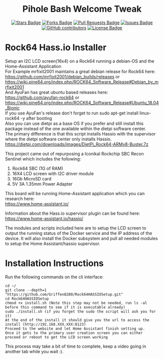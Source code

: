 <h1 align="center">Pihole Bash Welcome Tweak</h1>
<div align="center">

<a href="https://github.com/Griffen8280/Rock64HASSIOSetup/stargazers"><img src="https://img.shields.io/github/stars/Griffen8280/Rock64HASSIOSetup" alt="Stars Badge"/></a>
<a href="https://github.com/Griffen8280/Rock64HASSIOSetup/network/members"><img src="https://img.shields.io/github/forks/Griffen8280/Rock64HASSIOSetup" alt="Forks Badge"/></a>
<a href="https://github.com/Griffen8280/Rock64HASSIOSetup/pulls"><img src="https://img.shields.io/github/issues-pr/Griffen8280/Rock64HASSIOSetup" alt="Pull Requests Badge"/></a>
<a href="https://github.com/Griffen8280/Rock64HASSIOSetup/issues"><img src="https://img.shields.io/github/issues/Griffen8280/Rock64HASSIOSetup" alt="Issues Badge"/></a>
<a href="https://github.com/Griffen8280/Rock64HASSIOSetup/graphs/contributors"><img alt="GitHub contributors" src="https://img.shields.io/github/contributors/Griffen8280/Rock64HASSIOSetup?color=2b9348"></a>
<a href="https://github.com/Griffen8280/Rock64HASSIOSetup/blob/master/LICENSE"><img src="https://img.shields.io/github/license/Griffen8280/Rock64HASSIOSetup?color=2b9348" alt="License Badge"/></a> </div>

# Rock64 Hass.io Installer
Setup an I2C LCD screen(16x4) on a Rock64 running a debian-OS and the Home-Assistant Application  
For Example mrfixit2001 maintains a great debian release for Rock64 here:  
https://github.com/mrfixit2001/debian_builds/releases or https://wiki.pine64.org/index.php/ROCK64_Software_Release#Debian_by_mrfixit2001  
And AyuFan has great ubuntu based releases here:  
https://github.com/ayufan-rock64 or https://wiki.pine64.org/index.php/ROCK64_Software_Release#Ubuntu_18.04_Bionic  
If you use AyuFan's release don't forget to run sudo apt-get install linux-rock64 -y after booting  
Also you can use dietpi as a base OS if you prefer and still install this package instead of the one available within the dietpi software center.  
The primary difference is that this script installs Hassio with the supervisor where the dietpi software center only installs Hassio.
https://dietpi.com/downloads/images/DietPi_Rock64-ARMv8-Buster.7z


This project came out of repurposing a Iconikal Rockchip SBC Recon Sentinel which includes the following:  
1. Rock64 SBC (1G of RAM)  
2. 16X4 LCD screen with I2C driver module  
3. 16Gb MicroSD card  
4. 5V 3A 1.35mm Power Adapter  

This board will be running Home-Assistant application which you can research here:  
https://www.home-assistant.io/

Information about the Hass.io supervisor plugin can be found here:  
https://www.home-assistant.io/hassio/

The modules and scripts included here are to setup the LCD screen to output the running status of the Docker service and the IP address of the device.  It will also install the Docker subsystem and pull all needed modules to setup the Home Assistant/hassio supervisor.


# Installation Instructions
Run the following commands on the cli interface:  
```
cd ~/
git clone --depth=1 "https://github.com/Griffen8280/Rock64HASSIOSetup.git"
cd Rock64HASSIOSetup
chmod +x install.sh (Note this step may not be needed, run ls -al before this command to see if it is executable already)
sudo ./install.sh (if you forget the sudo the script will ask you for it)
At the end of the install it should give you the url to access the install (http://192.168.XXX.XXX:8123)
Proceed to the website and let Home Assistant finish setting up.
Once it gets to the primary user creation screen you can either proceed or reboot to get the LCD screen working
```
This process may take a bit of time to complete, keep a video going in another tab while you wait :).
